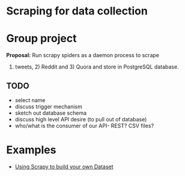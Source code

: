 # Scraping for data collection

# Group project
**Proposal:** Run scrapy spiders as a daemon process to scrape 
1) tweets, 2) Reddit and 3) Quora and store in PostgreSQL 
database.

## TODO
- select name
- discuss trigger mechanism
- sketch out database schema
- discuss high level API desire (to pull out of database)
- who/what is the consumer of our API- REST? CSV files?


# Examples
- [Using Scrapy to build your own Dataset](https://towardsdatascience.com/using-scrapy-to-build-your-own-dataset-64ea2d7d4673)
